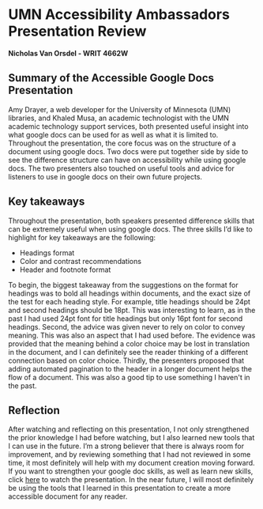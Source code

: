 # UMN Accessibility Ambassadors Presentation Review

**Nicholas Van Orsdel - WRIT 4662W**

## Summary of the Accessible Google Docs Presentation

Amy Drayer, a web developer for the University of Minnesota (UMN) libraries, and Khaled Musa, an academic technologist with the UMN academic technology support services, both presented useful insight into what google docs can be used for as well as what it is limited to. Throughout the presentation, the core focus was on the structure of a document using google docs. Two docs were put together side by side to see the difference structure can have on accessibility while using google docs. The two presenters also touched on useful tools and advice for listeners to use in google docs on their own future projects.

## Key takeaways

Throughout the presentation, both speakers presented difference skills that can be extremely useful when using google docs. The three skills I’d like to highlight for key takeaways are the 
following:

* Headings format
* Color and contrast recommendations
* Header and footnote format

To begin, the biggest takeaway from the suggestions on the format for headings was to bold all headings within documents, and the exact size of the test for each heading style. For example, title headings should be 24pt and second headings should be 18pt. This was interesting to learn, as in the past I had used 24pt font for title headings but only 16pt font for second headings. Second, the advice was given never to rely on color to convey meaning. This was also an aspect that I had used before. The evidence was provided that the meaning behind a color choice may be lost in translation in the document, and I can definitely see the reader thinking of a different connection based on color choice. Thirdly, the presenters proposed that adding automated pagination to the header in a longer document helps the flow of a document. This was also a good tip to use something I haven't in the past.

## Reflection

After watching and reflecting on this presentation, I not only strengthened the prior knowledge I had before watching, but I also learned new tools that I can use in the future. I’m a strong believer that there is always room for improvement, and by reviewing something that I had not reviewed in some time, it most definitely will help with my document creation moving forward. If you want to strengthen your google doc skills, as well as learn new skills, click [here](https://mediaspace.umn.edu/playlist/dedicated/0_7hpbmbsa/1_rv5s1cus) to watch the presentation. In the near future, I will most definitely be using the tools that I learned in this presentation to create a more accessible document for any reader.
